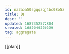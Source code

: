 ```yaml
---
id: na3aba50sgqqzqj4bc08o5z
title: Ds
desc: ''
updated: 1687352572804
created: 1685649550359
tag: aggregate
---
```


[[plan]]
